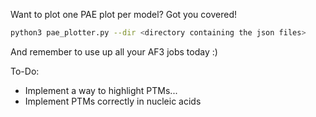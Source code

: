 Want to plot one PAE plot per model? Got you covered!

```bash
python3 pae_plotter.py --dir <directory containing the json files>
```

And remember to use up all your AF3 jobs today :) 


To-Do:

- Implement a way to highlight PTMs...
- Implement PTMs correctly in nucleic acids
